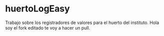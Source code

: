 # huertoLogEasy
Trabajo sobre los registradores de valores para el huerto del instituto.
Hola soy el fork editado te voy a hacer un pull.
